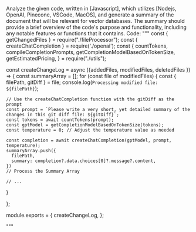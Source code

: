 Analyze the given code, written in [Javascript], which utilizes [Nodejs, OpenAI, Pinecone, VSCode, MacOS], and generate a summary of the document that will be relevant for vector databases. The summary should provide a brief overview of the code's purpose and functionality, including any notable features or functions that it contains.
Code:
"""
const { getChangedFiles } = require("./fileProcessor");
const { createChatCompletion } = require('./openai');
const {
  countTokens,
  compileCompletionPrompts,
  getCompletionModelBasedOnTokenSize,
  getEstimatedPricing,
} = require("./utils");

const createChangeLog = async ({addedFiles, modifiedFiles, deletedFiles }) => {
  const summaryArray = [];
  for (const file of modifiedFiles) {
    const { filePath, gitDiff } = file;
    console.log(`Processing modified file: ${filePath}`);

    // Use the createChatCompletion function with the gitDiff as the prompt
    const prompt = `Please write a very short, yet detailed summary of the changes in this git diff file: ${gitDiff}`;
    const tokens = await countTokens(prompt);
    const gptModel = getCompletionModelBasedOnTokenSize(tokens);
    const temperature = 0; // Adjust the temperature value as needed

    const completion = await createChatCompletion(gptModel, prompt, temperature);
    summaryArray.push({
      filePath,
      summary: completion?.data.choices[0]?.message?.content,
    })
    // Process the Summary Array
    
    // ...
  }
    


};



module.exports = {
  createChangeLog,
};

"""